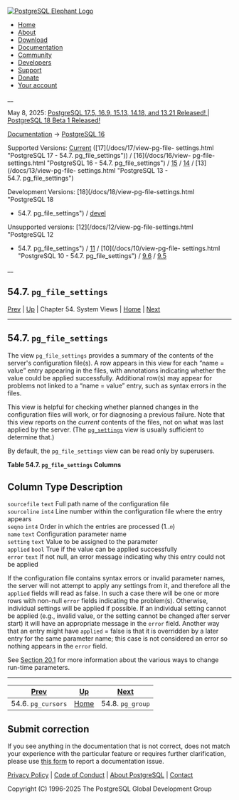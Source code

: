 [ ![PostgreSQL Elephant Logo](/media/img/about/press/elephant.png) ](/)

  * [Home](/ "Home")
  * [About](/about/ "About")
  * [Download](/download/ "Download")
  * [Documentation](/docs/ "Documentation")
  * [Community](/community/ "Community")
  * [Developers](/developer/ "Developers")
  * [Support](/support/ "Support")
  * [Donate](/about/donate/ "Donate")
  * [Your account](/account/ "Your account")

__

May 8, 2025: [ PostgreSQL 17.5, 16.9, 15.13, 14.18, and 13.21 Released! ](/about/news/postgresql-175-169-1513-1418-and-1321-released-3072/) | [ PostgreSQL 18 Beta 1 Released! ](/about/news/postgresql-18-beta-1-released-3070/)

[Documentation](/docs/ "Documentation") -> [PostgreSQL
16](/docs/16/index.html)

Supported Versions: [Current](/docs/current/view-pg-file-settings.html
"PostgreSQL 17 - 54.7. pg_file_settings") ([17](/docs/17/view-pg-file-
settings.html "PostgreSQL 17 - 54.7. pg_file_settings")) / [16](/docs/16/view-
pg-file-settings.html "PostgreSQL 16 - 54.7. pg_file_settings") /
[15](/docs/15/view-pg-file-settings.html "PostgreSQL 15 -
54.7. pg_file_settings") / [14](/docs/14/view-pg-file-settings.html
"PostgreSQL 14 - 54.7. pg_file_settings") / [13](/docs/13/view-pg-file-
settings.html "PostgreSQL 13 - 54.7. pg_file_settings")

Development Versions: [18](/docs/18/view-pg-file-settings.html "PostgreSQL 18
- 54.7. pg_file_settings") / [devel](/docs/devel/view-pg-file-settings.html
"PostgreSQL devel - 54.7. pg_file_settings")

Unsupported versions: [12](/docs/12/view-pg-file-settings.html "PostgreSQL 12
- 54.7. pg_file_settings") / [11](/docs/11/view-pg-file-settings.html
"PostgreSQL 11 - 54.7. pg_file_settings") / [10](/docs/10/view-pg-file-
settings.html "PostgreSQL 10 - 54.7. pg_file_settings") /
[9.6](/docs/9.6/view-pg-file-settings.html "PostgreSQL 9.6 -
54.7. pg_file_settings") / [9.5](/docs/9.5/view-pg-file-settings.html
"PostgreSQL 9.5 - 54.7. pg_file_settings")

__

54.7. `pg_file_settings`  
---  
[Prev](view-pg-cursors.html "54.6. pg_cursors")  | [Up](views.html "Chapter 54. System Views") | Chapter 54. System Views | [Home](index.html "PostgreSQL 16.9 Documentation") |  [Next](view-pg-group.html "54.8. pg_group")  
  
* * *

## 54.7. `pg_file_settings` #

The view `pg_file_settings` provides a summary of the contents of the server's
configuration file(s). A row appears in this view for each “name = value”
entry appearing in the files, with annotations indicating whether the value
could be applied successfully. Additional row(s) may appear for problems not
linked to a “name = value” entry, such as syntax errors in the files.

This view is helpful for checking whether planned changes in the configuration
files will work, or for diagnosing a previous failure. Note that this view
reports on the _current_ contents of the files, not on what was last applied
by the server. (The [`pg_settings`](view-pg-settings.html
"54.24. pg_settings") view is usually sufficient to determine that.)

By default, the `pg_file_settings` view can be read only by superusers.

**Table  54.7. `pg_file_settings` Columns**

Column Type Description  
---  
`sourcefile` `text` Full path name of the configuration file  
`sourceline` `int4` Line number within the configuration file where the entry
appears  
`seqno` `int4` Order in which the entries are processed (1.._`n`_)  
`name` `text` Configuration parameter name  
`setting` `text` Value to be assigned to the parameter  
`applied` `bool` True if the value can be applied successfully  
`error` `text` If not null, an error message indicating why this entry could
not be applied  
  
  

If the configuration file contains syntax errors or invalid parameter names,
the server will not attempt to apply any settings from it, and therefore all
the `applied` fields will read as false. In such a case there will be one or
more rows with non-null `error` fields indicating the problem(s). Otherwise,
individual settings will be applied if possible. If an individual setting
cannot be applied (e.g., invalid value, or the setting cannot be changed after
server start) it will have an appropriate message in the `error` field.
Another way that an entry might have `applied` = false is that it is
overridden by a later entry for the same parameter name; this case is not
considered an error so nothing appears in the `error` field.

See [Section 20.1](config-setting.html "20.1. Setting Parameters") for more
information about the various ways to change run-time parameters.

* * *

[Prev](view-pg-cursors.html "54.6. pg_cursors")  | [Up](views.html "Chapter 54. System Views") |  [Next](view-pg-group.html "54.8. pg_group")  
---|---|---  
54.6. `pg_cursors`  | [Home](index.html "PostgreSQL 16.9 Documentation") |  54.8. `pg_group`  
  
## Submit correction

If you see anything in the documentation that is not correct, does not match
your experience with the particular feature or requires further clarification,
please use [this form](/account/comments/new/16/view-pg-file-settings.html/)
to report a documentation issue.

[Privacy Policy](/about/privacypolicy) | [Code of Conduct](/about/policies/coc/) | [About PostgreSQL](/about/) | [Contact](/about/contact/)  

Copyright (C) 1996-2025 The PostgreSQL Global Development Group

